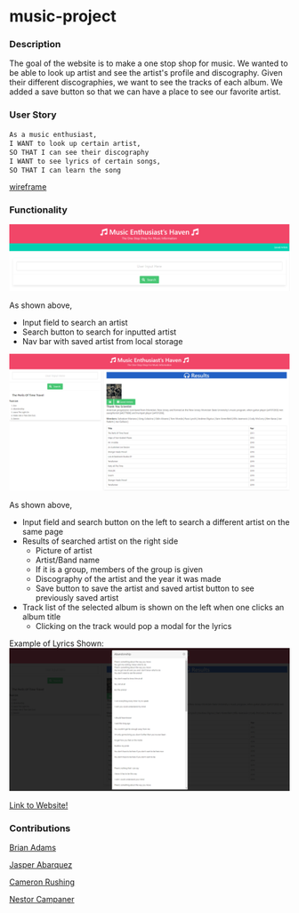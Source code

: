 # music-project

### Description
The goal of the website is to make a one stop shop for music. We wanted to be able to look up artist and see the artist's profile and discography. Given their different discographies, we want to see the tracks of each album. We added a save button so that we can have a place to see our favorite artist.

### User Story
```
As a music enthusiast,
I WANT to look up certain artist,
SO THAT I can see their discography
I WANT to see lyrics of certain songs,
SO THAT I can learn the song
```

[wireframe](https://docs.google.com/presentation/d/1eNv91CRo9jigU1O6T9M-yQG6Fqs2icz03ubA5fwtjrk/edit?usp=sharing)

### Functionality
![Home-Page](assets/images/Home-Page.PNG)

As shown above,
* Input field to search an artist
* Search button to search for inputted artist
* Nav bar with saved artist from local storage

![Search-Page](assets/images/Search-Page.PNG)

As shown above,
* Input field and search button on the left to search a different artist on the same page
* Results of searched artist on the right side
    * Picture of artist
    * Artist/Band name
    * If it is a group, members of the group is given
    * Discography of the artist and the year it was made
    * Save button to save the artist and saved artist button to see previously saved artist
* Track list of the selected album is shown on the left when one clicks an album title
    * Clicking on the track would pop a modal for the lyrics

Example of Lyrics Shown:
![Lyrics](assets/images/Lyrics.PNG)

[Link to Website!](https://thebadams.github.io/music-project)

### Contributions
[Brian Adams](https://github.com/thebadams)

[Jasper Abarquez](https://github.com/KuyaJasper)

[Cameron Rushing](https://github.com/CMRushing)

[Nestor Campaner](https://github.com/itsnestor)